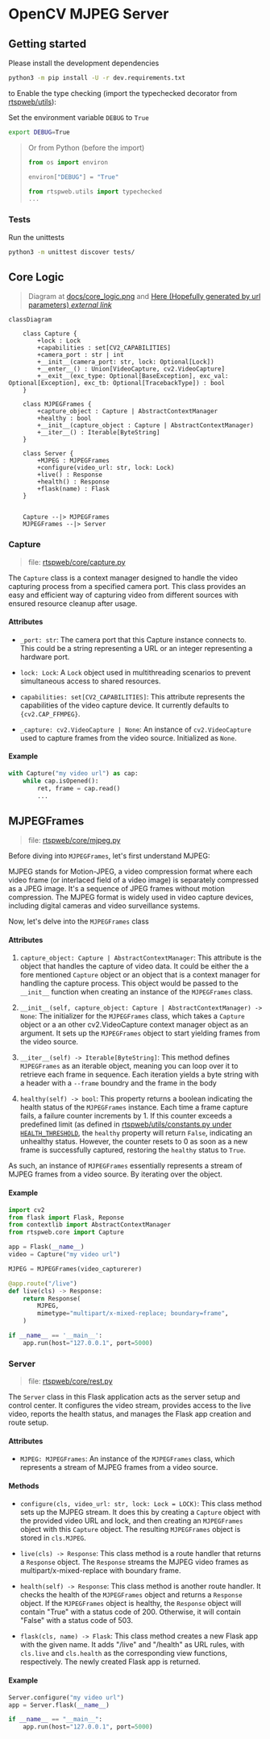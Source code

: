 # OpenCV MJPEG Server

## Getting started

Please install the development dependencies

```sh
python3 -m pip install -U -r dev.requirements.txt
```


to Enable the type checking (import the typechecked decorator from [rtspweb/utils](../rtspweb/utils/development.py)):

Set the environment variable `DEBUG` to `True`

```sh
export DEBUG=True
```

> Or from Python (before the import)
>
> ```python
> from os import environ
> 
> environ["DEBUG"] = "True"
>
> from rtspweb.utils import typechecked
> ...
> ```

### Tests

Run the unittests

```sh
python3 -m unittest discover tests/
```

## Core Logic

> Diagram at [docs/core_logic.png](docs/core_logic.png) and [Here (Hopefully generated by url parameters) *external link*](https://mermaid.live/view#pako:eNqVU8Fu2zAM_RVBpxRzd-jRhwFJlg4ZWqxYsl5iw6AVNtGiSIZMGwmS_Psou0Xldj3UF0vkI_nek3SSyq1RplIZqOvvGjYe9pnNrOCvi4kpVNR4FKc-GL4vxqmdSMUd_6KoggpKbTRprDlbI62mjzfFdPwwnszv5sv5bJEP4Hv0UFTOU0CTF2ehLUWIotBWU1GMImiHTERgkIpfFWlnwawCk_xqUIqW0HPtFTf_Yxm2etRrdM9yEqHam69xJB9WH7rBeFAFHSuMRk2gxtlBYbfPExEgLZgI8TZLZZRcelBYgtotuW0eyJXOmX72Zej8_c-H2Y9bPhC28zT0ORAuXPkXVfDu5YjOYlyyO6Bo6lj9ge7BwgZ9VLtFMLQ9Dsa-9fqT3Ye261fX57yE0uBqciRckNd2k_9X6AJ9i36gsdPOPSIPYgecfdIbJjVqwwkWjTeDexGuQ0zL6BY7Sr-xrpyt8Z0jH2WfmOBuZHl-ANyGXSShX74YdH19_vaecHyKHaJXKxPJd3oPes2vr1OeSdriHjOZ8nINfpfJzF4YBw25xdEqmZJvMJFNtQbC58faBy__AFuaNgo)

```mermaid
classDiagram

    class Capture {
        +lock : Lock
        +capabilities : set[CV2_CAPABILITIES]
        +camera_port : str | int
        +__init__(camera_port: str, lock: Optional[Lock])
        +__enter__() : Union[VideoCapture, cv2.VideoCapture]
        +__exit__(exc_type: Optional[BaseException], exc_val: Optional[Exception], exc_tb: Optional[TracebackType]) : bool
    }

    class MJPEGFrames {
        +capture_object : Capture | AbstractContextManager
        +healthy : bool
        +__init__(capture_object : Capture | AbstractContextManager)
        +__iter__() : Iterable[ByteString]
    }

    class Server {
        +MJPEG : MJPEGFrames
        +configure(video_url: str, lock: Lock)
        +live() : Response
        +health() : Response
        +flask(name) : Flask
    }


    Capture --|> MJPEGFrames
    MJPEGFrames --|> Server
```

### Capture

> file: [rtspweb/core/capture.py](../rtspweb/core/capture.py)

The `Capture` class is a context manager designed to handle the video capturing process from a specified camera port. This class provides an easy and efficient way of capturing video from different sources with ensured resource cleanup after usage.

#### Attributes

- `_port: str`: The camera port that this Capture instance connects to. This could be a string representing a URL or an integer representing a hardware port.

- `lock: Lock`: A `Lock` object used in multithreading scenarios to prevent simultaneous access to shared resources.

- `capabilities: set[CV2_CAPABILITIES]`: This attribute represents the capabilities of the video capture device. It currently defaults to `{cv2.CAP_FFMPEG}`.

- `_capture: cv2.VideoCapture | None`: An instance of `cv2.VideoCapture` used to capture frames from the video source. Initialized as `None`.


#### Example

```python
with Capture("my video url") as cap:
    while cap.isOpened():
        ret, frame = cap.read()
        ...
```


## MJPEGFrames

> file: [rtspweb/core/mjpeg.py](../rtspweb/core/mjpeg.py)

Before diving into `MJPEGFrames`, let's first understand MJPEG:

MJPEG stands for Motion-JPEG, a video compression format where each video frame (or interlaced field of a video image) is separately compressed as a JPEG image. It's a sequence of JPEG frames without motion compression. The MJPEG format is widely used in video capture devices, including digital cameras and video surveillance systems.

Now, let's delve into the `MJPEGFrames` class


#### Attributes

1. `capture_object: Capture | AbstractContextManager`: This attribute is the object that handles the capture of video data. It could be either the a fore mentioned `Capture` object or an object that is a context manager for handling the capture process. This object would be passed to the `__init__` function when creating an instance of the `MJPEGFrames` class.

2. `__init__(self, capture_object: Capture | AbstractContextManager) -> None`: The initializer for the `MJPEGFrames` class, which takes a `Capture` object or a an other cv2.VideoCapture context manager object as an argument. It sets up the `MJPEGFrames` object to start yielding frames from the video source.

3. `__iter__(self) -> Iterable[ByteString]`: This method defines `MJPEGFrames` as an iterable object, meaning you can loop over it to retrieve each frame in sequence. Each iteration yields a byte string with a header with a `--frame` boundry and the frame in the body

4. `healthy(self) -> bool`: This property returns a boolean indicating the health status of the `MJPEGFrames` instance. Each time a frame capture fails, a failure counter increments by 1. If this counter exceeds a predefined limit (as defined in [rtspweb/utils/constants.py under `HEALTH_THRESHOLD`](../rtspweb/utils/constants.py), the `healthy` property will return `False`, indicating an unhealthy status. However, the counter resets to 0 as soon as a new frame is successfully captured, restoring the `healthy` status to `True`.

As such, an instance of `MJPEGFrames` essentially represents a stream of MJPEG frames from a video source. By iterating over the object.


#### Example

```python
import cv2
from flask import Flask, Reponse
from contextlib import AbstractContextManager
from rtspweb.core import Capture

app = Flask(__name__)
video = Capture("my video url")

MJPEG = MJPEGFrames(video_capturerer)

@app.route("/live")
def live(cls) -> Response:
    return Response(
        MJPEG,
        mimetype="multipart/x-mixed-replace; boundary=frame",
    )

if __name__ == '__main__':
    app.run(host="127.0.0.1", port=5000)

```


### Server

> file: [rtspweb/core/rest.py](../rtspweb/core/rest.py)

The `Server` class in this Flask application acts as the server setup and control center. It configures the video stream, provides access to the live video, reports the health status, and manages the Flask app creation and route setup.

#### Attributes

- `MJPEG: MJPEGFrames`: An instance of the `MJPEGFrames` class, which represents a stream of MJPEG frames from a video source.

#### Methods

- `configure(cls, video_url: str, lock: Lock = LOCK)`: This class method sets up the MJPEG stream. It does this by creating a `Capture` object with the provided video URL and lock, and then creating an `MJPEGFrames` object with this `Capture` object. The resulting `MJPEGFrames` object is stored in `cls.MJPEG`.

- `live(cls) -> Response`: This class method is a route handler that returns a `Response` object. The `Response` streams the MJPEG video frames as multipart/x-mixed-replace with boundary frame.

- `health(self) -> Response`: This class method is another route handler. It checks the health of the `MJPEGFrames` object and returns a `Response` object. If the `MJPEGFrames` object is healthy, the `Response` object will contain "True" with a status code of 200. Otherwise, it will contain "False" with a status code of 503.

- `flask(cls, name) -> Flask`: This class method creates a new Flask app with the given name. It adds "/live" and "/health" as URL rules, with `cls.live` and `cls.health` as the corresponding view functions, respectively. The newly created Flask app is returned.

#### Example

```python
Server.configure("my video url")
app = Server.flask(__name__)

if __name__ == "__main__":
    app.run(host="127.0.0.1", port=5000)
```
